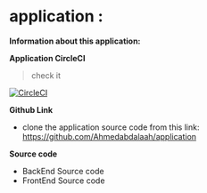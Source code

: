 # application :

**Information about this application:**

**Application CircleCI**

> check it 

[![CircleCI](https://circleci.com/gh/Ahmedabdalaah/application.svg?style=shield)](https://app.circleci.com/pipelines/github/Ahmedabdalaah)

**Github Link**

- clone the application source code from this link: https://github.com/Ahmedabdalaah/application

**Source code**

- BackEnd Source code
- FrontEnd Source code







